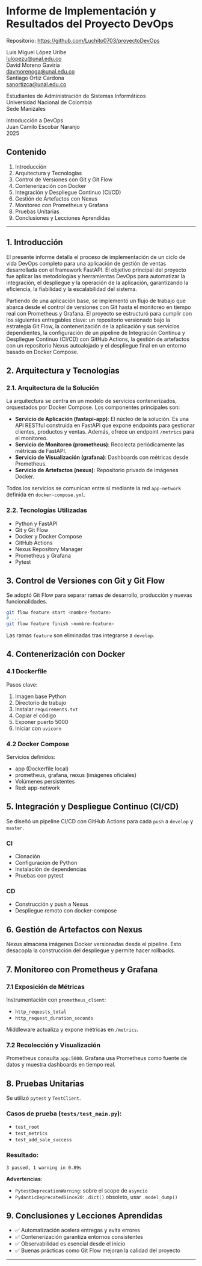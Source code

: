 # Informe de Implementación y Resultados del Proyecto DevOps

Repositorio: https://github.com/Luchito0703/proyectoDevOps

Luis Miguel López Uribe  
lulopezu@unal.edu.co  
David Moreno Gaviria  
davmorenoga@unal.edu.co  
Santiago Ortiz Cardona  
sanortizca@unal.edu.co  

Estudiantes de Administración de Sistemas Informáticos  
Universidad Nacional de Colombia  
Sede Manizales  

Introducción a DevOps  
Juan Camilo Escobar Naranjo  
2025  

## Contenido

1. Introducción  
2. Arquitectura y Tecnologías  
3. Control de Versiones con Git y Git Flow  
4. Contenerización con Docker  
5. Integración y Despliegue Continuo (CI/CD)  
6. Gestión de Artefactos con Nexus  
7. Monitoreo con Prometheus y Grafana  
8. Pruebas Unitarias  
9. Conclusiones y Lecciones Aprendidas  

---

## 1. Introducción

El presente informe detalla el proceso de implementación de un ciclo de vida DevOps completo para una aplicación de gestión de ventas desarrollada con el framework FastAPI. El objetivo principal del proyecto fue aplicar las metodologías y herramientas DevOps para automatizar la integración, el despliegue y la operación de la aplicación, garantizando la eficiencia, la fiabilidad y la escalabilidad del sistema.

Partiendo de una aplicación base, se implementó un flujo de trabajo que abarca desde el control de versiones con Git hasta el monitoreo en tiempo real con Prometheus y Grafana. El proyecto se estructuró para cumplir con los siguientes entregables clave: un repositorio versionado bajo la estrategia Git Flow, la contenerización de la aplicación y sus servicios dependientes, la configuración de un pipeline de Integración Continua y Despliegue Continuo (CI/CD) con GitHub Actions, la gestión de artefactos con un repositorio Nexus autoalojado y el despliegue final en un entorno basado en Docker Compose.

## 2. Arquitectura y Tecnologías

### 2.1. Arquitectura de la Solución

La arquitectura se centra en un modelo de servicios contenerizados, orquestados por Docker Compose. Los componentes principales son:

- **Servicio de Aplicación (fastapi-app)**: El núcleo de la solución. Es una API RESTful construida en FastAPI que expone endpoints para gestionar clientes, productos y ventas. Además, ofrece un endpoint `/metrics` para el monitoreo.  
- **Servicio de Monitoreo (prometheus)**: Recolecta periódicamente las métricas de FastAPI.  
- **Servicio de Visualización (grafana)**: Dashboards con métricas desde Prometheus.  
- **Servicio de Artefactos (nexus)**: Repositorio privado de imágenes Docker.  

Todos los servicios se comunican entre sí mediante la red `app-network` definida en `docker-compose.yml`.

### 2.2. Tecnologías Utilizadas

- Python y FastAPI  
- Git y Git Flow  
- Docker y Docker Compose  
- GitHub Actions  
- Nexus Repository Manager  
- Prometheus y Grafana  
- Pytest  

## 3. Control de Versiones con Git y Git Flow

Se adoptó Git Flow para separar ramas de desarrollo, producción y nuevas funcionalidades.

```bash
git flow feature start <nombre-feature>
# ...
git flow feature finish <nombre-feature>
```

Las ramas `feature` son eliminadas tras integrarse a `develop`.

## 4. Contenerización con Docker

### 4.1 Dockerfile

Pasos clave:

1. Imagen base Python  
2. Directorio de trabajo  
3. Instalar `requirements.txt`  
4. Copiar el código  
5. Exponer puerto 5000  
6. Iniciar con `uvicorn`

### 4.2 Docker Compose

Servicios definidos:

- app (Dockerfile local)  
- prometheus, grafana, nexus (imágenes oficiales)  
- Volúmenes persistentes  
- Red: app-network  

## 5. Integración y Despliegue Continuo (CI/CD)

Se diseñó un pipeline CI/CD con GitHub Actions para cada `push` a `develop` y `master`.

### CI

- Clonación  
- Configuración de Python  
- Instalación de dependencias  
- Pruebas con pytest  

### CD

- Construcción y push a Nexus  
- Despliegue remoto con docker-compose  

## 6. Gestión de Artefactos con Nexus

Nexus almacena imágenes Docker versionadas desde el pipeline. Esto desacopla la construcción del despliegue y permite hacer rollbacks.

## 7. Monitoreo con Prometheus y Grafana

### 7.1 Exposición de Métricas

Instrumentación con `prometheus_client`:

- `http_requests_total`  
- `http_request_duration_seconds`  

Middleware actualiza y expone métricas en `/metrics`.

### 7.2 Recolección y Visualización

Prometheus consulta `app:5000`. Grafana usa Prometheus como fuente de datos y muestra dashboards en tiempo real.

## 8. Pruebas Unitarias

Se utilizó `pytest` y `TestClient`.

### Casos de prueba (`tests/test_main.py`):

- `test_root`  
- `test_metrics`  
- `test_add_sale_success`  

### Resultado:

```
3 passed, 1 warning in 0.89s
```

**Advertencias**:

- `PytestDeprecationWarning`: sobre el scope de `asyncio`  
- `PydanticDeprecatedSince20`: `.dict()` obsoleto, usar `.model_dump()`

## 9. Conclusiones y Lecciones Aprendidas

- ✅ Automatización acelera entregas y evita errores  
- ✅ Contenerización garantiza entornos consistentes  
- ✅ Observabilidad es esencial desde el inicio  
- ✅ Buenas prácticas como Git Flow mejoran la calidad del proyecto  

---
